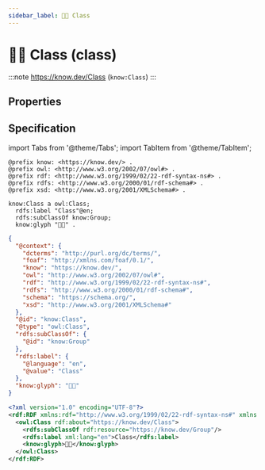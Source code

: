 ```yaml
---
sidebar_label: 🧑‍🏫 Class
---
```


# 🧑‍🏫 Class (class)

:::note
https://know.dev/Class
(`know:Class`)
:::

## Properties

## Specification

import Tabs from '@theme/Tabs';
import TabItem from '@theme/TabItem';

<Tabs>
<TabItem value="turtle" label="Turtle">

```turtle
@prefix know: <https://know.dev/> .
@prefix owl: <http://www.w3.org/2002/07/owl#> .
@prefix rdf: <http://www.w3.org/1999/02/22-rdf-syntax-ns#> .
@prefix rdfs: <http://www.w3.org/2000/01/rdf-schema#> .
@prefix xsd: <http://www.w3.org/2001/XMLSchema#> .

know:Class a owl:Class;
  rdfs:label "Class"@en;
  rdfs:subClassOf know:Group;
  know:glyph "🧑‍🏫" .

```

</TabItem>
<TabItem value="jsonld" label="JSON-LD">

```json
{
  "@context": {
    "dcterms": "http://purl.org/dc/terms/",
    "foaf": "http://xmlns.com/foaf/0.1/",
    "know": "https://know.dev/",
    "owl": "http://www.w3.org/2002/07/owl#",
    "rdf": "http://www.w3.org/1999/02/22-rdf-syntax-ns#",
    "rdfs": "http://www.w3.org/2000/01/rdf-schema#",
    "schema": "https://schema.org/",
    "xsd": "http://www.w3.org/2001/XMLSchema#"
  },
  "@id": "know:Class",
  "@type": "owl:Class",
  "rdfs:subClassOf": {
    "@id": "know:Group"
  },
  "rdfs:label": {
    "@language": "en",
    "@value": "Class"
  },
  "know:glyph": "🧑‍🏫"
}
```

</TabItem>
<TabItem value="rdfxml" label="RDF/XML">

```xml
<?xml version="1.0" encoding="UTF-8"?>
<rdf:RDF xmlns:rdf="http://www.w3.org/1999/02/22-rdf-syntax-ns#" xmlns:know="https://know.dev/" xmlns:owl="http://www.w3.org/2002/07/owl#" xmlns:rdfs="http://www.w3.org/2000/01/rdf-schema#">
  <owl:Class rdf:about="https://know.dev/Class">
    <rdfs:subClassOf rdf:resource="https://know.dev/Group"/>
    <rdfs:label xml:lang="en">Class</rdfs:label>
    <know:glyph>🧑‍🏫</know:glyph>
  </owl:Class>
</rdf:RDF>

```

</TabItem>
</Tabs>

[`Class`]: /Class
